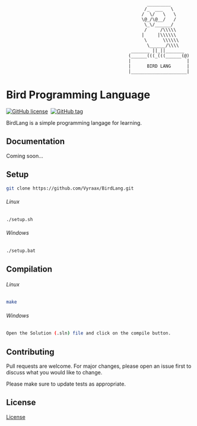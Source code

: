                                                          _________
                                                        /_  ___   \
                                                       /  \/   \   \
                                                       \@_/\@__/   /
                                                        \_\/______/
                                                        /     /\\\\\
                                                       |     |\\\\\\
                                                        \      \\\\\\
                                                         \______/\\\\
                                                   _______ ||_||_______
                                                  (______(((_(((______(@)
                                                  |                     |
                                                  |      BIRD LANG      |
                                                  |_____________________|

# Bird Programming Language

[![GitHub license](https://img.shields.io/github/license/Vyraax/BirdLang.svg)](https://github.com/Vyraax/BirdLang/blob/master/LICENSE)&nbsp;
[![GitHub tag](https://img.shields.io/github/tag/Vyraax/BirdLang.svg)](https://gitHub.com/Vyraax/BirdLang/tags/)&nbsp;

BirdLang is a simple programming langage for learning.

## Documentation

Coming soon...

## Setup

```bash
git clone https://github.com/Vyraax/BirdLang.git
```

###### Linux

```bash
./setup.sh
```

###### Windows

```bash
./setup.bat
```

## Compilation

###### Linux

```bash
make
```

###### Windows
```bash
Open the Solution (.sln) file and click on the compile button.
```

## Contributing
Pull requests are welcome. For major changes, please open an issue first to discuss what you would like to change.

Please make sure to update tests as appropriate.

## License
[License](https://github.com/Vyraax/BirdLang/tree/master/LICENSE)

